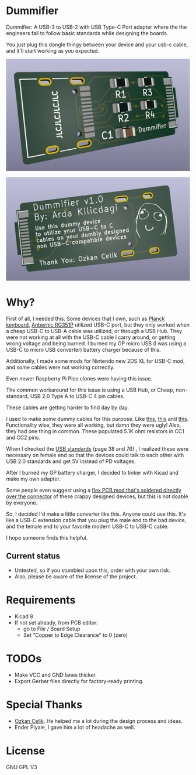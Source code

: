 # Dummifier
Dummifier: A USB-3 to USB-2 with USB Type-C Port adapter where the the engineers fail to follow basic standards while designing the boards.

You just plug this dongle thingy between your device and your usb-c cable, and it'll start working as you expected.

![Front image](images/front.png)

![Back image](images/back.png)

# Why?

First of all, I needed this. Some devices that I own, such as [Planck keyboard](https://drop.com/buy/planck-mechanical-keyboard), [Anbernic RG351P](https://retrogamecorps.com/rg351/) utilized USB-C port, but they only worked when a cheap USB-C to USB-A cable was utilized, or through a USB Hub. They were not working at all with the USB-C cable I carry around, or getting wrong voltage and being burned. I burned my GP micro USB (I was using a USB-C to micro USB converter) battery charger because of this.

Additionally, I made some mods for Nintendo new 2DS XL for USB-C mod, and some cables were not working correctly.

Even newer Raspberry Pi Pico clones were having this issue.

The common workaround for this issue is using a USB Hub, or Cheap, non-standard, USB 2.0 Type A to USB-C 4 pin cables.

These cables are getting harder to find day by day.

I used to make some dummy cables for this purpose. Like [this](https://twitter.com/ardadev/status/1750195780932063600), [this](https://www.reddit.com/r/3DS/comments/whqvg9/made_a_usbc_converter_cable_that_works_with_usbc/) and [this](https://www.reddit.com/r/vitahacks/comments/uyd8oe/created_a_typec_adapter_for_my_vita_1000_that/). Functionality wise, they were all working, but damn they were ugly! Also, they had one thing in common. These populated 5.1K ohm resistors in CC1 and CC2 pins.

When I checked the [USB standards](https://www.usb.org/sites/default/files/USB%20Type-C%20Spec%20R2.0%20-%20August%202019.pdf) (page 38 and 76) , I realized these were necessary on female end so that the devices could talk to each other with USB 2.0 standards and get 5V instead of PD voltages.

After I burned my GP battery charger, I decided to tinker with Kicad and make my own adapter.

Some people even suggest using a [flex PCB mod that's soldered directly over the connector](https://github.com/ide/usb-c-to-c-power-mod) of these crappy designed devices, but this is not doable by everyone.

So, I decided I'd make a little converter like this. Anyone could use this. It's like a USB-C extension cable that you plug the male end to the bad device, and the female end to your favorite modern USB-C to USB-C cable.

I hope someone finds this helpful.

## Current status

* Untested, so if you stumbled upon this, order with your own risk.
* Also, please be aware of the license of the project.

# Requirements

* Kicad 8
* If not set already, from PCB editor:
	* go to File / Board Setup
	* Set "Copper to Edge Clearance" to 0 (zero)

# TODOs

* Make VCC and GND lanes thicker.
* Export Gerber files directly for factory-ready printing.

# Special Thanks

* [Ozkan Celik](https://github.com/ozkan). He helped me a lot during the design process and ideas.
* Ender Piyale, I gave him a lot of headache as well.

# License
GNU GPL V3
